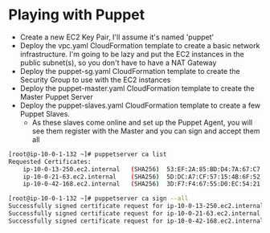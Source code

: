 # Playing with Puppet

- Create a new EC2 Key Pair, I'll assume it's named 'puppet'
- Deploy the vpc.yaml CloudFormation template to create a basic network infrastructure.  I'm going to be lazy and put the EC2 instances in the public subnet(s), so you don't have to have a NAT Gateway
- Deploy the puppet-sg.yaml CloudFormation template to create the Security Group to use with the EC2 instances
- Deploy the puppet-master.yaml CloudFormation template to create the Master Puppet Server
- Deploy the puppet-slaves.yaml CloudFormation template to create a few Puppet Slaves.
  - As these slaves come online and set up the Puppet Agent, you will see them register with the Master and you can sign and accept them all
```bash
[root@ip-10-0-1-132 ~]# puppetserver ca list
Requested Certificates:
    ip-10-0-13-250.ec2.internal   (SHA256)  53:EF:2A:85:BD:D4:7A:67:C7:F3:F8:0B:F6:C5:13:11:BD:39:B0:CC:96:FC:14:DA:8C:88:9D:E4:48:7A:D0:6F
    ip-10-0-21-63.ec2.internal    (SHA256)  5D:DC:A7:CF:57:15:4B:6F:52:B9:C4:2E:88:54:BA:2C:89:CA:70:42:58:53:18:97:54:AE:86:0F:99:00:18:87
    ip-10-0-42-168.ec2.internal   (SHA256)  3D:F7:F4:67:55:D0:EC:54:21:37:2E:58:4C:50:EF:B6:85:B7:DA:9D:50:8C:E3:2C:ED:79:0B:EE:3F:27:09:64

[root@ip-10-0-1-132 ~]# puppetserver ca sign --all
Successfully signed certificate request for ip-10-0-13-250.ec2.internal
Successfully signed certificate request for ip-10-0-21-63.ec2.internal
Successfully signed certificate request for ip-10-0-42-168.ec2.internal
```
